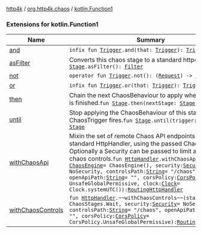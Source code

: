 [http4k](../../index.md) / [org.http4k.chaos](../index.md) / [kotlin.Function1](./index.md)

### Extensions for kotlin.Function1

| Name | Summary |
|---|---|
| [and](and.md) | `infix fun `[`Trigger`](../-trigger.md)`.and(that: `[`Trigger`](../-trigger.md)`): `[`Trigger`](../-trigger.md) |
| [asFilter](as-filter.md) | Converts this chaos stage to a standard http4k Filter.`fun `[`Stage`](../-stage.md)`.asFilter(): `[`Filter`](../../org.http4k.core/-filter.md) |
| [not](not.md) | `operator fun `[`Trigger`](../-trigger.md)`.not(): (`[`Request`](../../org.http4k.core/-request/index.md)`) -> `[`Boolean`](https://kotlinlang.org/api/latest/jvm/stdlib/kotlin/-boolean/index.html) |
| [or](or.md) | `infix fun `[`Trigger`](../-trigger.md)`.or(that: `[`Trigger`](../-trigger.md)`): `[`Trigger`](../-trigger.md) |
| [then](then.md) | Chain the next ChaosBehaviour to apply when this stage is finished.`fun `[`Stage`](../-stage.md)`.then(nextStage: `[`Stage`](../-stage.md)`): `[`Stage`](../-stage.md) |
| [until](until.md) | Stop applying the ChaosBehaviour of this stage when the ChaosTrigger fires.`fun `[`Stage`](../-stage.md)`.until(trigger: `[`Trigger`](../-trigger.md)`): `[`Stage`](../-stage.md) |
| [withChaosApi](with-chaos-api.md) | Mixin the set of remote Chaos API endpoints to a standard HttpHandler, using the passed ChaosStage. Optionally a Security can be passed to limit access to the chaos controls.`fun `[`HttpHandler`](../../org.http4k.core/-http-handler.md)`.withChaosApi(engine: `[`ChaosEngine`](../-chaos-engine/index.md)` = ChaosEngine(), security: `[`Security`](../../org.http4k.contract.security/-security/index.md)` = NoSecurity, controlsPath: `[`String`](https://kotlinlang.org/api/latest/jvm/stdlib/kotlin/-string/index.html)` = "/chaos", openApiPath: `[`String`](https://kotlinlang.org/api/latest/jvm/stdlib/kotlin/-string/index.html)` = "", corsPolicy: `[`CorsPolicy`](../../org.http4k.filter/-cors-policy/index.md)` = UnsafeGlobalPermissive, clock: `[`Clock`](https://docs.oracle.com/javase/9/docs/api/java/time/Clock.html)` = Clock.systemUTC()): `[`RoutingHttpHandler`](../../org.http4k.routing/-routing-http-handler/index.md) |
| [withChaosControls](with-chaos-controls.md) | `fun `[`HttpHandler`](../../org.http4k.core/-http-handler.md)`.~~withChaosControls~~(stage: `[`Stage`](../-stage.md)` = ChaosStages.Wait, security: `[`Security`](../../org.http4k.contract.security/-security/index.md)` = NoSecurity, controlsPath: `[`String`](https://kotlinlang.org/api/latest/jvm/stdlib/kotlin/-string/index.html)` = "/chaos", openApiPath: `[`String`](https://kotlinlang.org/api/latest/jvm/stdlib/kotlin/-string/index.html)` = "", corsPolicy: `[`CorsPolicy`](../../org.http4k.filter/-cors-policy/index.md)` = CorsPolicy.UnsafeGlobalPermissive): `[`RoutingHttpHandler`](../../org.http4k.routing/-routing-http-handler/index.md) |
